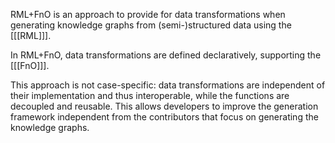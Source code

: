 RML+FnO is an approach to provide for data transformations when generating knowledge graphs
from (semi-)structured data using the [[[RML]]].

In RML+FnO, data transformations are defined declaratively, 
supporting the [[[FnO]]].

This approach is not case-specific:
data transformations are independent of their implementation and thus interoperable,
while the functions are decoupled and reusable.
This allows developers to improve the generation framework
independent from the contributors that focus on generating the knowledge graphs.
